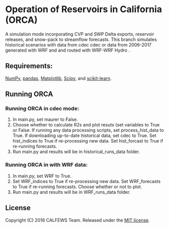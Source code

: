 # Operation of Reservoirs in California (ORCA)

A simulation mode incorporating CVP and SWP Delta exports, reservoir releases, and snow-pack to streamflow forecasts. This branch simulates historical scenarios with data from cdec cdec or data from 2006-2017 generated with WRF and and routed with WRF-WRF Hydro .

## Requirements:
[NumPy](http://www.numpy.org/), [pandas](http://pandas.pydata.org/), [Matplotlib](http://matplotlib.org/), [Scipy](http://www.scipy.org/), and [scikit-learn](http://scikit-learn.org/).

## Running ORCA

### Running ORCA in cdec mode:
1. In main.py, set maurer to False.
2. Choose whether to calculate R2s and plot resuts (set variables to True or False. If running any data processing scripts, set process_hist_data to True. If downloading up-to-date historical data, set cdec to True. Set hist_indices to True if re-processing new data. Set hist_forcast to True if re-running forecasts.
3. Run main.py and results will be in historical_runs_data folder.

### Running ORCA in with WRF data:
1. In main.py, set WRF to True.
2.  Set WRF_indices to True if re-processing new data. Set WRF_forecasts to True if re-running forecasts. Choose whether or not to plot.
3. Run main.py and results will be in WRF_runs_data folder.

## License
Copyright (C) 2018 CALFEWS Team. Released under the [MIT license](LICENSE.md).
